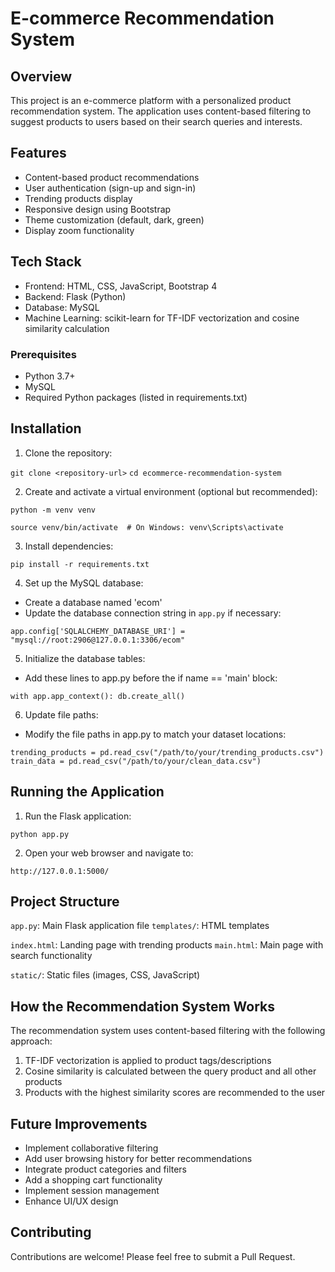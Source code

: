 # E-commerce Recommendation System
## Overview
This project is an e-commerce platform with a personalized product recommendation system. The application uses content-based filtering to suggest products to users based on their search queries and interests.

## Features
- Content-based product recommendations
- User authentication (sign-up and sign-in)
- Trending products display
- Responsive design using Bootstrap
- Theme customization (default, dark, green)
- Display zoom functionality

## Tech Stack

- Frontend: HTML, CSS, JavaScript, Bootstrap 4
- Backend: Flask (Python)
- Database: MySQL
- Machine Learning: scikit-learn for TF-IDF vectorization and cosine similarity calculation

### Prerequisites

- Python 3.7+
- MySQL
- Required Python packages (listed in requirements.txt)

## Installation

1. Clone the repository:

`git clone <repository-url>`
`cd ecommerce-recommendation-system`


2. Create and activate a virtual environment (optional but recommended):

`python -m venv venv`

`source venv/bin/activate  # On Windows: venv\Scripts\activate`

3. Install dependencies:

`pip install -r requirements.txt`

4. Set up the MySQL database:

- Create a database named 'ecom'
- Update the database connection string in `app.py` if necessary:

`app.config['SQLALCHEMY_DATABASE_URI'] = "mysql://root:2906@127.0.0.1:3306/ecom"`

5. Initialize the database tables:

- Add these lines to app.py before the if name == 'main' block:

`with app.app_context():
    db.create_all()
`

6. Update file paths:

- Modify the file paths in app.py to match your dataset locations:

`trending_products = pd.read_csv("/path/to/your/trending_products.csv")`
`train_data = pd.read_csv("/path/to/your/clean_data.csv")`


## Running the Application

1. Run the Flask application:

`python app.py`

2. Open your web browser and navigate to:

`http://127.0.0.1:5000/`


## Project Structure

`app.py`: Main Flask application file
`templates/`: HTML templates

`index.html`: Landing page with trending products
`main.html`: Main page with search functionality


`static/`: Static files (images, CSS, JavaScript)

## How the Recommendation System Works
The recommendation system uses content-based filtering with the following approach:

1. TF-IDF vectorization is applied to product tags/descriptions
2. Cosine similarity is calculated between the query product and all other products
3. Products with the highest similarity scores are recommended to the user

## Future Improvements

- Implement collaborative filtering
- Add user browsing history for better recommendations
- Integrate product categories and filters
- Add a shopping cart functionality
- Implement session management
- Enhance UI/UX design

## Contributing
Contributions are welcome! Please feel free to submit a Pull Request.